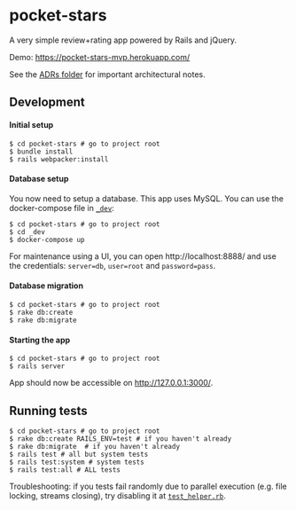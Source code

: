 # pocket-stars

A very simple review+rating app powered by Rails and jQuery.

Demo: https://pocket-stars-mvp.herokuapp.com/

See the [ADRs folder](_doc/adr) for important architectural notes.


## Development

#### Initial setup

```shell
$ cd pocket-stars # go to project root
$ bundle install
$ rails webpacker:install
```

#### Database setup

You now need to setup a database. This app uses MySQL. You can use the docker-compose file in [`_dev`](_dev/docker-compose.yml):

```shell
$ cd pocket-stars # go to project root
$ cd _dev
$ docker-compose up
```

For maintenance using a UI, you can open http://localhost:8888/ and use the credentials: `server=db`, `user=root` and `password=pass`.

#### Database migration

```shell
$ cd pocket-stars # go to project root
$ rake db:create
$ rake db:migrate
```

#### Starting the app

```shell
$ cd pocket-stars # go to project root
$ rails server
```

App should now be accessible on http://127.0.0.1:3000/.

## Running tests

```shell
$ cd pocket-stars # go to project root
$ rake db:create RAILS_ENV=test # if you haven't already
$ rake db:migrate  # if you haven't already
$ rails test # all but system tests
$ rails test:system # system tests
$ rails test:all # ALL tests
```

Troubleshooting: if you tests fail randomly due to parallel execution (e.g. file locking, streams closing),
try disabling it at [`test_helper.rb`](test/test_helper.rb#L7).
